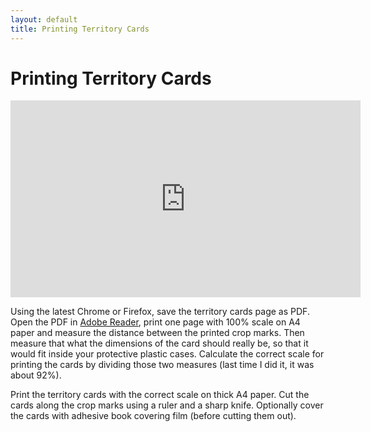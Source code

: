```yaml
---
layout: default
title: Printing Territory Cards
---
```


# Printing Territory Cards

<iframe width="560" height="315" src="https://www.youtube.com/embed/WSxMMV6CpPg?list=PLSADDT9dzgRCEEopQhYLrdjVOfyfrC-Iz" frameborder="0" allowfullscreen></iframe>

<!-- TODO: importing -->

Using the latest Chrome or Firefox, save the territory cards page as PDF. Open the PDF in [Adobe Reader](https://get.adobe.com/reader/), print one page with 100% scale on A4 paper and measure the distance between the printed crop marks. Then measure that what the dimensions of the card should really be, so that it would fit inside your protective plastic cases. Calculate the correct scale for printing the cards by dividing those two measures (last time I did it, it was about 92%).

Print the territory cards with the correct scale on thick A4 paper. Cut the cards along the crop marks using a ruler and a sharp knife. Optionally cover the cards with adhesive book covering film (before cutting them out).
